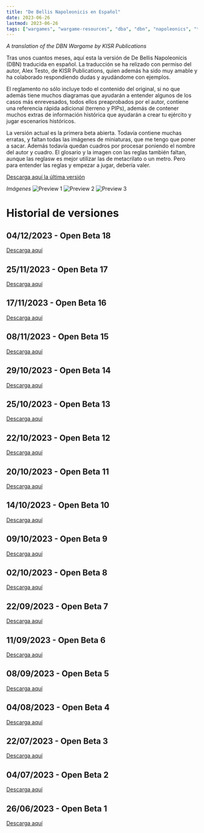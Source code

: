 ```yaml
---
title: "De Bellis Napoleonicis en Español"
date: 2023-06-26
lastmod: 2023-06-26
tags: ["wargames", "wargame-resources", "dba", "dbn", "napoleonics", "translation", "spanish"]
---
```


*A translation of the DBN Wargame by KISR Publications*

<!--more--> 

Tras unos cuantos meses, aquí esta la versión de De Bellis Napoleonicis (DBN) traducida en español. La traducción se ha relizado con permiso del autor, Alex Testo, de KISR Publications, quien además ha sido muy amable y ha colaborado respondiendo dudas y ayudándome con ejemplos.

El reglamento no sólo incluye todo el contenido del original, si no que además tiene muchos diagramas que ayudarán a entender algunos de los casos más enrevesados, todos ellos preaprobados por el autor, contiene una referencia rápida adicional (terreno y PIPs), además de contener muchos extras de información histórica que ayudarán a crear tu ejército y jugar escenarios históricos.

La versión actual es la primera beta abierta. Todavía contiene muchas erratas, y faltan todas las imágenes de miniaturas, que me tengo que poner a sacar. Además todavía quedan cuadros por procesar poniendo el nombre del autor y cuadro. El glosario y la imagen con las reglas también faltan, aunque las reglasw es mejor utilizar las de metacrilato o un metro. Pero para entender las reglas y empezar a jugar, debería valer.

[Descarga aquí la última versión](https://cloud.ajimenez.es/index.php/s/9FP33otL6cp4Hin)

*Imágenes*
![Preview 1](https://cloud.ajimenez.es/index.php/s/4RtajHM284R8bfz/preview)
![Preview 2](https://cloud.ajimenez.es/index.php/s/ApJc9JFHra5mW68/preview)
![Preview 3](https://cloud.ajimenez.es/index.php/s/jyZFKZsDpPgjWCb/preview)

# Historial de versiones

## 04/12/2023 - Open Beta 18

[Descarga aquí](https://cloud.ajimenez.es/index.php/s/9FP33otL6cp4Hin)

## 25/11/2023 - Open Beta 17

[Descarga aquí](https://cloud.ajimenez.es/index.php/s/c67BprsAwW9N5ab)

## 17/11/2023 - Open Beta 16

[Descarga aquí](https://cloud.ajimenez.es/index.php/s/o9e2K4Ek9LgmwGo)

## 08/11/2023 - Open Beta 15

[Descarga aquí](https://cloud.ajimenez.es/index.php/s/BLntJrdoG7ixF7n)

## 29/10/2023 - Open Beta 14

[Descarga aquí](https://cloud.ajimenez.es/index.php/s/C5SqDCjp8ZAfMiK)

## 25/10/2023 - Open Beta 13

[Descarga aquí](https://cloud.ajimenez.es/index.php/s/Qf3fimXZfBEPMsy)

## 22/10/2023 - Open Beta 12

[Descarga aquí](https://cloud.ajimenez.es/index.php/s/LoMCgTFfLWigspL)

## 20/10/2023 - Open Beta 11

[Descarga aquí](https://cloud.ajimenez.es/index.php/s/KEe58RJgDiTCAod)

## 14/10/2023 - Open Beta 10

[Descarga aquí](https://cloud.ajimenez.es/index.php/s/JtTyY8p4GS26mTC)

## 09/10/2023 - Open Beta 9

[Descarga aquí](https://cloud.ajimenez.es/index.php/s/g4GbBW5fPMfDsAo)

## 02/10/2023 - Open Beta 8

[Descarga aquí](https://cloud.ajimenez.es/index.php/s/87e8KTt9zAqZEdr)

## 22/09/2023 - Open Beta 7

[Descarga aquí](https://cloud.ajimenez.es/index.php/s/iwTzxAF6fKojGS2)

## 11/09/2023 - Open Beta 6

[Descarga aquí](https://cloud.ajimenez.es/index.php/s/et2FHYwx44xNPms)

## 08/09/2023 - Open Beta 5

[Descarga aquí](https://cloud.ajimenez.es/index.php/s/jjtPyPz4gwYMLHb)

## 04/08/2023 - Open Beta 4

[Descarga aquí](https://cloud.ajimenez.es/index.php/s/nTnGmCJ4Js4meJc)

## 22/07/2023 - Open Beta 3

[Descarga aquí](https://cloud.ajimenez.es/index.php/s/Gw9KpiTtmPnYimg)

## 04/07/2023 - Open Beta 2 

[Descarga aquí](https://cloud.ajimenez.es/index.php/s/jNPioxGbRQx6GfN)

## 26/06/2023 - Open Beta 1

[Descarga aquí](https://cloud.ajimenez.es/index.php/s/XapDtHSJxLSba6r)
